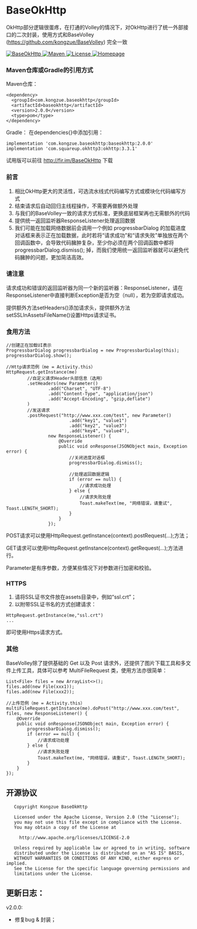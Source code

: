 # BaseOkHttp
OkHttp部分逻辑很蛋疼，在打通的Volley的情况下，对OkHttp进行了统一外部接口的二次封装，使用方式和BaseVolley (https://github.com/kongzue/BaseVolley) 完全一致

<a href="https://github.com/kongzue/BaseOkHttp/">
<img src="https://img.shields.io/badge/BaseOkHttp-2.0.0-green.svg" alt="BaseOkHttp">
</a>
<a href="https://bintray.com/myzchh/maven/BaseOkHttp/2.0.0/link">
<img src="https://img.shields.io/badge/Maven-2.0.0-blue.svg" alt="Maven">
</a>
<a href="http://www.apache.org/licenses/LICENSE-2.0">
<img src="https://img.shields.io/badge/License-Apache%202.0-red.svg" alt="License">
</a>
<a href="http://www.kongzue.com">
<img src="https://img.shields.io/badge/Homepage-Kongzue.com-brightgreen.svg" alt="Homepage">
</a>

### Maven仓库或Gradle的引用方式
Maven仓库：
```
<dependency>
  <groupId>com.kongzue.baseokhttp</groupId>
  <artifactId>baseokhttp</artifactId>
  <version>2.0.0</version>
  <type>pom</type>
</dependency>
```
Gradle：
在dependencies{}中添加引用：
```
implementation 'com.kongzue.baseokhttp:baseokhttp:2.0.0'
implementation 'com.squareup.okhttp3:okhttp:3.3.1'
```

试用版可以前往 http://fir.im/BaseOkHttp 下载

### 前言
1) 相比OkHttp更大的灵活性，可选流水线式代码编写方式或模块化代码编写方式
2) 结束请求后自动回归主线程操作，不需要再做额外处理
3) 与我们的BaseVolley一致的请求方式标准，更换底层框架再也无需额外的代码
4) 提供统一返回监听器ResponseListener处理返回数据
5) 我们可能在加载网络数据前会调用一个例如 progressbarDialog 的加载进度对话框来表示正在加载数据，此时若将“请求成功”和“请求失败”单独放在两个回调函数中，会导致代码臃肿复杂，至少你必须在两个回调函数中都将 progressbarDialog.dismiss(); 掉，而我们使用统一返回监听器就可以避免代码臃肿的问题，更加简洁高效。

### 请注意
请求成功和错误的返回监听器为同一个新的监听器：ResponseListener，请在ResponseListener中直接判断Exception是否为空（null），若为空即请求成功。

提供额外方法setHeaders()添加请求头，提供额外方法setSSLInAssetsFileName()设置Https请求证书。


### 食用方法
```
//创建正在加载UI表示
ProgressbarDialog progressbarDialog = new ProgressbarDialog(this);
progressbarDialog.show();

//Http请求范例（me = Activity.this）
HttpRequest.getInstance(me)
        //自定义请求Header头部信息（选用）
        .setHeaders(new Parameter()
                .add("Charset", "UTF-8")
                .add("Content-Type", "application/json")
                .add("Accept-Encoding", "gzip,deflate")
        )
        //发送请求
        .postRequest("http://www.xxx.com/test", new Parameter()
                        .add("key1", "value1")
                        .add("key2", "value3")
                        .add("key4", "value4"),
                new ResponseListener() {
                    @Override
                    public void onResponse(JSONObject main, Exception error) {
                        //关闭进度对话框
                        progressbarDialog.dismiss();

                        //处理返回数据逻辑
                        if (error == null) {
                            //请求成功处理
                        } else {
                            //请求失败处理
                            Toast.makeText(me, "网络错误，请重试", Toast.LENGTH_SHORT);
                        }
                    }
                });
```
POST请求可以使用HttpRequest.getInstance(context).postRequest(...);方法；

GET请求可以使用HttpRequest.getInstance(context).getRequest(...);方法进行。

Parameter是有序参数，方便某些情况下对参数进行加密和校验。

### HTTPS
1) 请将SSL证书文件放在assets目录中，例如“ssl.crt”；
2) 以附带SSL证书名的方式创建请求：
```
HttpRequest.getInstance(me,"ssl.crt")
...
```
即可使用Https请求方式。

### 其他
BaseVolley除了提供基础的 Get 以及 Post 请求外，还提供了图片下载工具和多文件上传工具，具体可以参考 MultiFileRequest 类，使用方法亦很简单：
```
List<File> files = new ArrayList<>();
files.add(new File(xxx1));
files.add(new File(xxx2));

//上传范例（me = Activity.this）
multiFileRequest.getInstance(me).doPost("http://www.xxx.com/test", files, new ResponseListener() {
    @Override
    public void onResponse(JSONObject main, Exception error) {
        progressbarDialog.dismiss();
        if (error == null) {
            //请求成功处理
        } else {
            //请求失败处理
            Toast.makeText(me, "网络错误，请重试", Toast.LENGTH_SHORT);
        }
    }
});
```

## 开源协议
```
   Copyright Kongzue BaseOkHttp

   Licensed under the Apache License, Version 2.0 (the "License");
   you may not use this file except in compliance with the License.
   You may obtain a copy of the License at

     http://www.apache.org/licenses/LICENSE-2.0

   Unless required by applicable law or agreed to in writing, software
   distributed under the License is distributed on an "AS IS" BASIS,
   WITHOUT WARRANTIES OR CONDITIONS OF ANY KIND, either express or implied.
   See the License for the specific language governing permissions and
   limitations under the License.
```

## 更新日志：
v2.0.0:
- 修复bug & 封装；
